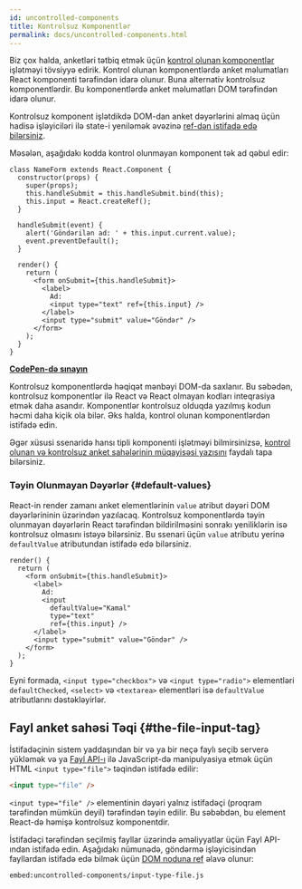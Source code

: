 ```yaml
---
id: uncontrolled-components
title: Kontrolsuz Komponentlər
permalink: docs/uncontrolled-components.html
---
```


Biz çox halda, anketləri tətbiq etmək üçün [kontrol olunan komponentlər](/docs/forms.html) işlətməyi tövsiyyə edirik. Kontrol olunan komponentlərdə anket məlumatları React komponenti tərəfindən idarə olunur. Buna alternativ kontrolsuz komponentlərdir. Bu komponentlərdə anket məlumatları DOM tərəfindən idarə olunur.

Kontrolsuz komponent işlətdikdə DOM-dan anket dəyərlərini almaq üçün hadisə işləyiciləri ilə state-i yeniləmək əvəzinə [ref-dən istifadə edə bilərsiniz](/docs/refs-and-the-dom.html).

Məsələn, aşağıdakı kodda kontrol olunmayan komponent tək ad qəbul edir:

```javascript{5,9,18}
class NameForm extends React.Component {
  constructor(props) {
    super(props);
    this.handleSubmit = this.handleSubmit.bind(this);
    this.input = React.createRef();
  }

  handleSubmit(event) {
    alert('Göndərilən ad: ' + this.input.current.value);
    event.preventDefault();
  }

  render() {
    return (
      <form onSubmit={this.handleSubmit}>
        <label>
          Ad:
          <input type="text" ref={this.input} />
        </label>
        <input type="submit" value="Göndər" />
      </form>
    );
  }
}
```

[**CodePen-də sınayın**](https://codepen.io/gaearon/pen/WooRWa?editors=0010)

Kontrolsuz komponentlərdə həqiqət mənbəyi DOM-da saxlanır. Bu səbədən, kontrolsuz komponentlər ilə React və React olmayan kodları inteqrasiya etmək daha asandır. Komponentlər kontrolsuz olduqda yazılmış kodun həcmi daha kiçik ola bilər. Əks halda, kontrol olunan komponentlərdən istifadə edin.

Əgər xüsusi ssenaridə hansı tipli komponenti işlətməyi bilmirsinizsə, [kontrol olunan və kontrolsuz anket sahələrinin müqayisəsi yazısını](https://goshakkk.name/controlled-vs-uncontrolled-inputs-react/) faydalı tapa bilərsiniz.

### Təyin Olunmayan Dəyərlər {#default-values}

React-in render zamanı anket elementlərinin `value` atribut dəyəri DOM dəyərlərininin üzərindən yazılacaq. Kontrolsuz komponentlərdə təyin olunmayan dəyərlərin React tərəfindən bildirilməsini sonrakı yeniliklərin isə kontrolsuz olmasını istəyə bilərsiniz. Bu ssenari üçün `value` atributu yerinə `defaultValue` atributundan istifadə edə bilərsiniz.

```javascript{7}
render() {
  return (
    <form onSubmit={this.handleSubmit}>
      <label>
        Ad:
        <input
          defaultValue="Kamal"
          type="text"
          ref={this.input} />
      </label>
      <input type="submit" value="Göndər" />
    </form>
  );
}
```

Eyni formada, `<input type="checkbox">` və `<input type="radio">` elementləri `defaultChecked`, `<select>` və `<textarea>` elementləri isə `defaultValue` atributlarını dəstəkləyirlər.

## Fayl anket sahəsi Təqi {#the-file-input-tag}

İstifadəçinin sistem yaddaşından bir və ya bir neçə faylı seçib serverə yükləmək və ya [Fayl API-ı](https://developer.mozilla.org/en-US/docs/Web/API/File/Using_files_from_web_applications) ilə JavaScript-də manipulyasiya etmək üçün HTML  `<input type="file">` təqindən istifadə edilir:

```html
<input type="file" />
```

`<input type="file" />` elementinin dəyəri yalnız istifadəçi (proqram tərəfindən mümkün deyil) tərəfindən təyin edilir. Bu səbəbdən, bu element React-də həmişə kontrolsuz komponentdir.

İstifadəçi tərəfindən seçilmiş fayllar üzərində əməliyyatlar üçün Fayl API-ından istifadə edin. Aşağıdakı nümunədə, göndərmə işləyicisindən fayllardan istifadə edə bilmək üçün [DOM noduna ref](/docs/refs-and-the-dom.html) əlavə olunur:

`embed:uncontrolled-components/input-type-file.js`

[](codepen://uncontrolled-components/input-type-file)

